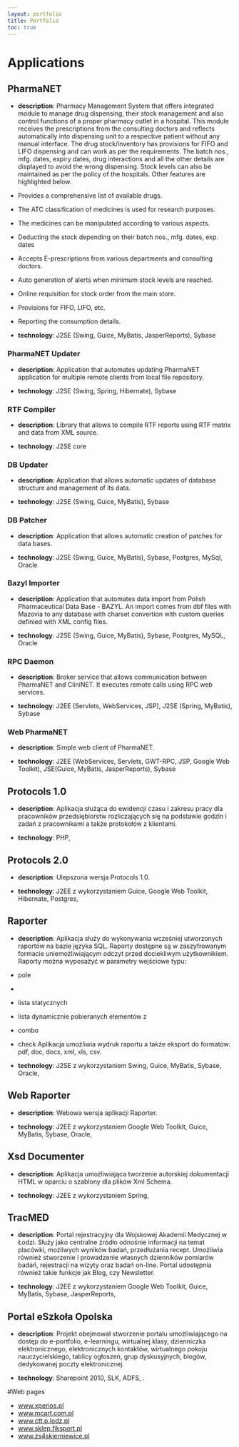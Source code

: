 ```yaml
---
layout: portfolio
title: Portfolio
toc: true
---
```


#  Applications

## PharmaNET

 * **description**: Pharmacy Management System that offers integrated module to manage drug dispensing, their stock management and also control functions of a proper pharmacy outlet in a hospital. This module receives the prescriptions from the consulting doctors and reflects automatically into dispensing unit to a respective patient without any manual interface. The drug stock/inventory has provisions for FIFO and LIFO dispensing and can work as per the requirements. The batch nos., mfg. dates, expiry dates, drug interactions and all the other details are displayed to avoid the wrong dispensing. Stock levels can also be maintained as per the policy of the hospitals. Other features are highlighted below.

  * Provides a comprehensive list of available drugs.
  * The ATC classification of medicines is used for research purposes.
  * The medicines can be manipulated according to various aspects.
  * Deducting the stock depending on their batch nos., mfg. dates, exp. dates
  * Accepts E-prescriptions from various departments and consulting doctors.
  * Auto generation of alerts when minimum stock levels are reached.
  * Online requisition for stock order from the main store.		
  * Provisions for FIFO, LIFO, etc.
  * Reporting the consumption details.

 * **technology**: J2SE (Swing, Guice, MyBatis, JasperReports), Sybase 

### PharmaNET Updater 

 * **description**: Application that automates updating PharmaNET application for multiple remote clients from local file repository.

 * **technology**: J2SE (Swing, Spring, Hibernate), Sybase

### RTF Compiler 

 * **description**: Library that allows to compile RTF reports using RTF matrix and data from XML source.

 * **technology**: J2SE core

### DB Updater 

 * **description**: Application that allows automatic updates of database structure and management of its data.

 * **technology**: J2SE (Swing, Guice, MyBatis), Sybase

### DB Patcher 

 * **description**: Application that allows automatic creation of patches for data bases.

 * **technology**: J2SE (Swing, Guice, MyBatis), Sybase, Postgres, MySql, Oracle

### Bazyl Importer 

 * **description**: Application that automates data import from Polish Pharmaceutical Data Base - BAZYL. An import comes from dbf files with Mazovia to any database with charset convertion with custom queries definied with XML config files.

 * **technology**: J2SE (Swing, Guice, MyBatis), Sybase, Postgres, MySQL, Oracle

### RPC Daemon 

 * **description**: Broker service that allows communication between PharmaNET and CliniNET. It executes remote calls using RPC web services.

 * **technology**: J2EE (Servlets, WebServices, JSP), J2SE (Spring, MyBatis), Sybase 

### Web PharmaNET 

 * **description**: Simple web client of PharmaNET.

 * **technology**: J2EE (WebServices, Servlets, GWT-RPC, JSP, Google Web Toolkit), JSE(Guice, MyBatis, JasperReports), Sybase 

## Protocols 1.0

 * **description**: Aplikacja służąca do ewidencji czasu i zakresu pracy dla pracowników przedsiębiorstw rozliczających się na podstawie godzin i zadań z pracownikami a także protokołów z klientami.

 * **technology**: PHP, 

## Protocols 2.0 

 * **description**: Ulepszona wersja Protocols 1.0.

 * **technology**: J2EE z wykorzystaniem Guice, Google Web Toolkit, Hibernate, Postgres, 

## Raporter 

 * **description**: Aplikacja służy do wykonywania wcześniej utworzonych raportów na bazie języka SQL. Raporty dostępne są w zaszyfrowanym formacie uniemożliwiającym odczyt przed dociekliwym użytkownikiem. Raporty można wyposażyć w parametry wejściowe typu:
  * pole 
  * 
  * lista statycznych 
  * lista dynamicznie pobieranych elementów z 
  * combo 
  * check 
Aplikacja umożliwia wydruk raportu a także eksport do formatów: pdf, doc, docx, xml, xls, csv.

 * **technology**: J2SE z wykorzystaniem Swing, Guice, MyBatis, Sybase, Oracle, 

## Web Raporter 

 * **description**: Webowa wersja aplikacji Raporter.

 * **technology**: J2EE z wykorzystaniem Google Web Toolkit, Guice, MyBatis, Sybase, Oracle, 

## Xsd Documenter 

 * **description**: Aplikacja umożliwiająca tworzenie autorskiej dokumentacji HTML w oparciu o szablony dla plików Xml Schema.

 * **technology**: J2EE z wykorzystaniem Spring, 

## TracMED 

 * **description**: Portal rejestracyjny dla Wojskowej Akademii Medycznej w Łodzi. Służy jako centralne źródło odnośnie informacji na temat placówki, możliwych wyników badań, przedłużania recept. Umożliwia również stworzenie i prowadzenie własnych dzienników pomiarów badań, rejestracji na wizyty oraz badań on-line. Portal udostępnia również takie funkcje jak Blog, czy Newsletter.

 * **technology**: J2EE z wykorzystaniem Google Web Toolkit, Guice, MyBatis, Sybase, JasperReports, 

## Portal eSzkoła Opolska 
 * **description**: Projekt obejmował stworzenie portalu umożliwiającego na dostęp do e-portfolio, e-learningu, wirtualnej klasy, dzienniczka elektronicznego, elektronicznych kontaktów, wirtualnego pokoju nauczycielskiego, tablicy ogłoszeń, grup dyskusyjnych, blogów, dedykowanej poczty elektronicznej.

 * **technology**: Sharepoint 2010, SLK, ADFS, .
 
#Web pages 

 * www.xperios.pl
 * www.mcart.com.pl
 * www.ctt.p.lodz.pl
 * www.sklep.fiksport.pl
 * www.zs4skierniewice.pl
